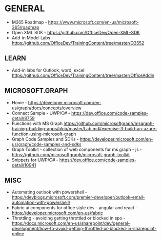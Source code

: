 # GENERAL

* M365 Roadmap - https://www.microsoft.com/en-us/microsoft-365/roadmap
* Open XML SDK - <https://github.com/OfficeDev/Open-XML-SDK>
* Add-in Model Labs - <https://github.com/OfficeDev/TrainingContent/tree/master/O3652>

## LEARN

* Add-in labs for Outlook, word, excel <https://github.com/OfficeDev/TrainingContent/tree/master/OfficeAddin>

## MICROSOFT.GRAPH

* Home - <https://developer.microsoft.com/en-us/graph/docs/concepts/overview>
* Connect Sample - UWP/C# - <https://dev.office.com/code-samples-detail/8759>
* Functions with MS Graph <https://github.com/microsoftgraph/msgraph-training-building-apps/blob/master/Lab.md#exercise-3-build-an-azure-function-using-microsoft-graph>
* Graph Code Samples and SDKs - <https://developer.microsoft.com/en-us/graph/code-samples-and-sdks>
* Graph Toolkit - collection of web components for ms graph - js - https://github.com/microsoftgraph/microsoft-graph-toolkit
* Snippets for UWP/C# - <https://dev.office.com/code-samples-detail/10941>

## MISC

* Automating outlook with powershell - https://devblogs.microsoft.com/premier-developer/outlook-email-automation-with-powershell/
* Fabric ui components for office style dev - angular and react - <https://developer.microsoft.com/en-us/fabric>
* Throttling - avoiding getting throttled or blocked in spo - https://docs.microsoft.com/en-us/sharepoint/dev/general-development/how-to-avoid-getting-throttled-or-blocked-in-sharepoint-online
